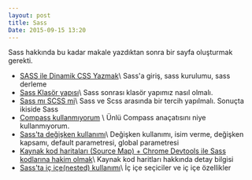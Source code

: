 ```yaml
---
layout: post
title: Sass
Date: 2015-09-15 13:20
---
```


Sass hakkında bu kadar makale yazdıktan sonra bir sayfa oluşturmak gerekti.

 - [SASS ile Dinamik CSS Yazmak](/sass-ile-dinamik-css-yazmak/)\\
 Sass'a giriş, sass kurulumu, sass derleme
 - [Sass Klasör yapısı](/sass-klasor-yapisi/)\\
 Sass sonrası klasör yapımız nasıl olmalı.
 - [Sass mı SCSS mi](/sass-mi-scss-mi/)\\
 Sass ve Scss arasında bir tercih yapılmalı. Sonuçta ikiside Sass
 - [Compass kullanmıyorum](/compass-kullanmiyorum/) \\
 Ünlü Compass anaçatısını niye kullanmıyorum.
 - [Sass'ta değişken kullanımı](/sass-ta-degisken-kullanimi/)\\
 Değişken kullanımı, isim verme, değişken kapsamı, default parametresi, global parametresi
 - [Kaynak kod haritaları (Source Map) + Chrome Devtools ile Sass kodlarına hakim olmak](/kaynak-kod-haritalari-source-Map-chrome-devtools-ile-sass-kodlarina-hakim-olmak/)\\
 Kaynak kod haritları hakkında detay bilgisi
 - [Sass'ta iç içe(nested) kullanımı](/sass-ta-ic-ice-nested-kullanim/)\\
 İç içe seçiciler ve iç içe özellikler